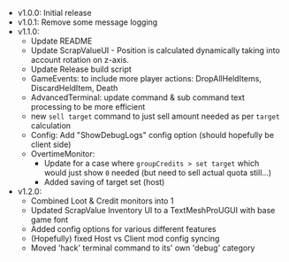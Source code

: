- v1.0.0: Initial release
- v1.0.1: Remove some message logging
- v1.1.0:
  - Update README
  - Update ScrapValueUI - Position is calculated dynamically taking into account rotation on z-axis.
  - Update Release build script
  - GameEvents: to include more player actions: DropAllHeldItems, DiscardHeldItem, Death
  - AdvancedTerminal: update command & sub command text processing to be more efficient
  - new `sell target` command to just sell amount needed as per `target` calculation
  - Config: Add "ShowDebugLogs" config option (should hopefully be client side)
  - OvertimeMonitor:
    - Update for a case where `groupCredits > set target` which would just show `0` needed (but need to sell actual quota still...)
    - Added saving of target set (host)
- v1.2.0:
  - Combined Loot & Credit monitors into 1
  - Updated ScrapValue Inventory UI to a TextMeshProUGUI with base game font
  - Added config options for various different features
  - (Hopefully) fixed Host vs Client mod config syncing
  - Moved 'hack' terminal command to its' own 'debug' category